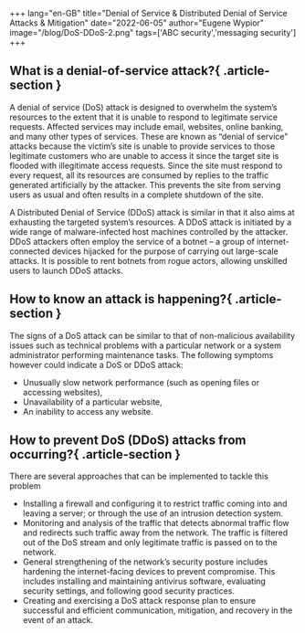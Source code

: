 +++
lang="en-GB"
title="Denial of Service & Distributed Denial of Service Attacks & Mitigation"
date="2022-06-05"
author="Eugene Wypior"
image="/blog/DoS-DDoS-2.png"
tags=['ABC security','messaging security']
+++

## What is a denial-of-service attack?{ .article-section }

A denial of service (DoS) attack is designed to overwhelm the system’s resources to the extent that it is unable to respond to legitimate service requests. Affected services may include email, websites, online banking, and many other types of services. These are known as “denial of service” attacks because the victim’s site is unable to provide services to those legitimate customers who are unable to access it since the target site is flooded with illegitimate access requests. Since the site must respond to every request, all its resources are consumed by replies to the traffic generated artificially by the attacker. This prevents the site from serving users as usual and often results in a complete shutdown of the site.

A Distributed Denial of Service (DDoS) attack is similar in that it also aims at exhausting the targeted system’s resources. A DDoS attack is initiated by a wide range of malware-infected host machines controlled by the attacker. DDoS attackers often employ the service of a botnet – a group of internet-connected devices hijacked for the purpose of carrying out large-scale attacks. It is possible to rent botnets from rogue actors, allowing unskilled users to launch DDoS attacks.

## How to know an attack is happening?{ .article-section }

The signs of a DoS attack can be similar to that of non-malicious availability issues such as technical problems with a particular network or a system administrator performing maintenance tasks. The following symptoms however could indicate a DoS or DDoS attack:

*   Unusually slow network performance (such as opening files or accessing websites),
*   Unavailability of a particular website,
*   An inability to access any website.

## How to prevent DoS (DDoS) attacks from occurring?{ .article-section }

There are several approaches that can be implemented to tackle this problem

*   Installing a firewall and configuring it to restrict traffic coming into and leaving a server; or through the use of an intrusion detection system.
*   Monitoring and analysis of the traffic that detects abnormal traffic flow and redirects such traffic away from the network. The traffic is filtered out of the DoS stream and only legitimate traffic is passed on to the network.
*   General strengthening of the network’s security posture includes hardening the internet-facing devices to prevent compromise. This includes installing and maintaining antivirus software, evaluating security settings, and following good security practices.
*   Creating and exercising a DoS attack response plan to ensure successful and efficient communication, mitigation, and recovery in the event of an attack.